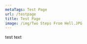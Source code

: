 ```yaml
---
metaTags: Test Page
url: /testpage
title: Test Page
image: /img/Two Steps From Hell.JPG
---
```

test text
